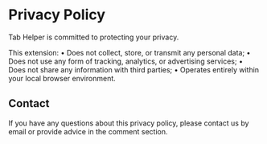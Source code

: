 # Privacy Policy
Tab Helper is committed to protecting your privacy.

This extension:
	•	Does not collect, store, or transmit any personal data;
	•	Does not use any form of tracking, analytics, or advertising services;
	•	Does not share any information with third parties;
	•	Operates entirely within your local browser environment.

## Contact
If you have any questions about this privacy policy, please contact us by email or provide advice in the comment section.